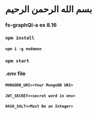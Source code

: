 # بسم الله الرحمن الرحيم
### fs-graphQl-a ex 8.16
### `npm install`
#### `npm i -g nodemon`
### `npm start`
### .env file  
#### `MONGODB_URI=<Your MongoDB URI>`
#### `JWT_SECRET=<secret word in env>`
#### `HASH_SALT=<Must Be an Integer>`


